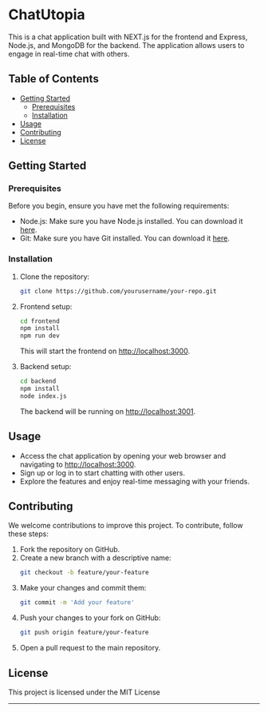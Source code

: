 # ChatUtopia

This is a chat application built with NEXT.js for the frontend and Express, Node.js, and MongoDB for the backend. The application allows users to engage in real-time chat with others.

## Table of Contents

- [Getting Started](#getting-started)
  - [Prerequisites](#prerequisites)
  - [Installation](#installation)
- [Usage](#usage)
- [Contributing](#contributing)
- [License](#license)

## Getting Started

### Prerequisites

Before you begin, ensure you have met the following requirements:

- Node.js: Make sure you have Node.js installed. You can download it [here](https://nodejs.org/).
- Git: Make sure you have Git installed. You can download it [here](https://git-scm.com/).

### Installation

1. Clone the repository:

   ```bash
   git clone https://github.com/yourusername/your-repo.git
   ```

2. Frontend setup:

   ```bash
   cd frontend
   npm install
   npm run dev
   ```

   This will start the frontend on [http://localhost:3000](http://localhost:3000).

3. Backend setup:

   ```bash
   cd backend
   npm install
   node index.js
   ```

   The backend will be running on [http://localhost:3001](http://localhost:3001).

## Usage

- Access the chat application by opening your web browser and navigating to [http://localhost:3000](http://localhost:3000).
- Sign up or log in to start chatting with other users.
- Explore the features and enjoy real-time messaging with your friends.

## Contributing

We welcome contributions to improve this project. To contribute, follow these steps:

1. Fork the repository on GitHub.
2. Create a new branch with a descriptive name:
   ```bash
   git checkout -b feature/your-feature
   ```
3. Make your changes and commit them:
   ```bash
   git commit -m 'Add your feature'
   ```
4. Push your changes to your fork on GitHub:
   ```bash
   git push origin feature/your-feature
   ```
5. Open a pull request to the main repository.


## License

This project is licensed under the MIT License

---
